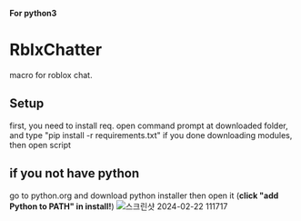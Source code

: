 **For python3**

# RblxChatter
macro for roblox chat.

## Setup
first, you need to install req.
open command prompt at downloaded folder, and type "pip install -r requirements.txt"
if you done downloading modules, then open script

## if you not have python
go to python.org and download python installer then open it (**click "add Python to PATH" in install!**)
![스크린샷 2024-02-22 111717](https://github.com/sc1l/RblxChatter/assets/77144160/cd0b9dd4-377e-434b-847a-68525919c77c)
